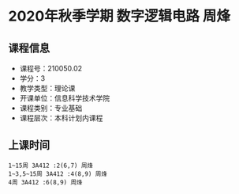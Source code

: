 # 2020年秋季学期 数字逻辑电路 周烽






## 课程信息

- 课程号：210050.02
- 学分：3
- 教学类型：理论课
- 开课单位：信息科学技术学院
- 课程类别：专业基础
- 课程层次：本科计划内课程

## 上课时间

```
1~15周 3A412 :2(6,7) 周烽
1~3,5~15周 3A412 :4(8,9) 周烽
4周 3A412 :6(8,9) 周烽
```

